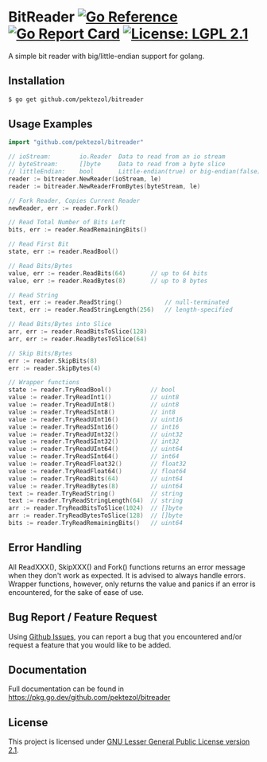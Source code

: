 # BitReader [![Go Reference](https://pkg.go.dev/badge/github.com/pektezol/bitreader.svg)](https://pkg.go.dev/github.com/pektezol/bitreader) [![Go Report Card](https://goreportcard.com/badge/github.com/pektezol/bitreader)](https://goreportcard.com/report/github.com/pektezol/bitreader) [![License: LGPL 2.1](https://img.shields.io/badge/License-LGPL_v2.1-blue.svg)](https://github.com/pektezol/bitreader/blob/main/LICENSE) 
A simple bit reader with big/little-endian support for golang.

## Installation
```bash
$ go get github.com/pektezol/bitreader
```

## Usage Examples

```go
import "github.com/pektezol/bitreader"

// ioStream:        io.Reader  Data to read from an io stream
// byteStream:      []byte     Data to read from a byte slice
// littleEndian:    bool       Little-endian(true) or big-endian(false) state
reader := bitreader.NewReader(ioStream, le)
reader := bitreader.NewReaderFromBytes(byteStream, le)

// Fork Reader, Copies Current Reader
newReader, err := reader.Fork()

// Read Total Number of Bits Left
bits, err := reader.ReadRemainingBits()

// Read First Bit
state, err := reader.ReadBool()

// Read Bits/Bytes
value, err := reader.ReadBits(64)       // up to 64 bits
value, err := reader.ReadBytes(8)       // up to 8 bytes

// Read String
text, err := reader.ReadString()            // null-terminated
text, err := reader.ReadStringLength(256)   // length-specified

// Read Bits/Bytes into Slice
arr, err := reader.ReadBitsToSlice(128)
arr, err := reader.ReadBytesToSlice(64)

// Skip Bits/Bytes
err := reader.SkipBits(8)
err := reader.SkipBytes(4)

// Wrapper functions
state := reader.TryReadBool()           // bool
value := reader.TryReadInt1()           // uint8
value := reader.TryReadUInt8()          // uint8
value := reader.TryReadSInt8()          // int8
value := reader.TryReadUInt16()         // uint16
value := reader.TryReadSInt16()         // int16
value := reader.TryReadUInt32()         // uint32
value := reader.TryReadSInt32()         // int32
value := reader.TryReadUInt64()         // uint64
value := reader.TryReadSInt64()         // int64
value := reader.TryReadFloat32()        // float32
value := reader.TryReadFloat64()        // float64
value := reader.TryReadBits(64)         // uint64
value := reader.TryReadBytes(8)         // uint64
text := reader.TryReadString()          // string
text := reader.TryReadStringLength(64)  // string
arr := reader.TryReadBitsToSlice(1024)  // []byte
arr := reader.TryReadBytesToSlice(128)  // []byte
bits := reader.TryReadRemainingBits()   // uint64
```

## Error Handling
All ReadXXX(), SkipXXX() and Fork() functions returns an error message when they don't work as expected. It is advised to always handle errors. \
Wrapper functions, however, only returns the value and panics if an error is encountered, for the sake of ease of use.

## Bug Report / Feature Request
Using [Github Issues](https://github.com/pektezol/BitReader/issues/new/choose), you can report a bug that you encountered and/or request a feature that you would like to be added.

## Documentation

Full documentation can be found in https://pkg.go.dev/github.com/pektezol/bitreader

## License
This project is licensed under [GNU Lesser General Public License version 2.1](https://www.gnu.org/licenses/old-licenses/lgpl-2.1).
